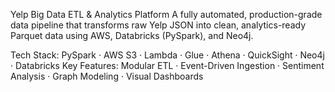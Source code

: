 Yelp Big Data ETL & Analytics Platform
A fully automated, production-grade data pipeline that transforms raw Yelp JSON into clean, analytics-ready Parquet data using AWS, Databricks (PySpark), and Neo4j.

Tech Stack: PySpark · AWS S3 · Lambda · Glue · Athena · QuickSight · Neo4j · Databricks
Key Features: Modular ETL · Event-Driven Ingestion · Sentiment Analysis · Graph Modeling · Visual Dashboards
